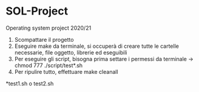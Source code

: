 # SOL-Project
Operating system project 2020/21

1. Scompattare il progetto
2. Eseguire make da terminale, si occuperà di creare tutte le cartelle necessarie, file oggetto, librerie ed eseguibili
3. Per eseguire gli script, bisogna prima settare i permessi da terminale -> chmod 777 ./script/test*.sh
4. Per ripulire tutto, effettuare make cleanall


*test1.sh o test2.sh
